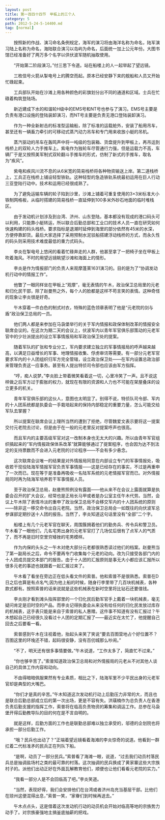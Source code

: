 ```yaml
---
layout: post
title: 第一百四十四节　甲板上的三个人
category: 5
path: 2012-5-24-5-14400.md
tag: [normal]
---
```


　　按照新的作战、演习命名条例规定，海军的演习将由海洋名称为命名，陆军演习陆上名称为命名，海陆联合演习以岛屿为命名，后面统一加上公元年份。大图书馆已经准备好了两万多个名字以供伏波军随机抽取使用。

　　“开始第二阶段演习。”付三思下令道。站在船楼上的人一起举起了望远镜。

　　三枚信号火箭从掣电号上的腾空而起。原本已经安静下来的舰船和人员又开始忙碌起束。

　　工兵部队开始在沙滩上用各种颜色的彩旗划分出不同的通道和区域。士兵在忙碌着构筑登陆场。

　　新近建成下水的和谐轮H级中的EMS号和NT号也参与了演习。EMS号主要是负责有港口设施的登陆装卸演习，而NT号主要是负责无港口登陆装卸演习。

　　作为一种全新射击的标准型运输船，除了标准的运载舱外，安装了船用吊车，甚至还有一辆畜力牵引的可移动式蒸汽动力吊车和专门用来收放小艇的吊机。

　　蒸汽驱动的吊车在轰鸣声中将一吨级的包装箱、货盘提升到甲板上，再吊运到栈桥上的双轮人力手推车上。紫电作为独轮车尽管通行力强，但是运载力不高，车辆厂于是又按照美军制式双轮翻斗手推车的形式，仿制了新式的手推车，取名为“疾风”。

　　紫电和疾风川流不息的从6米宽的简易栈桥将各种物资输送上岸。第二道栈桥上，工兵正在栈桥上铺设轻型铁轨。这种轻型的急造铁轨系统最初运用在巨人行动三亚登陆行动中。技术和运用已经很成熟了。

　　为了避免运输车辆的轮子陷到沙里，沙滩上铺着可重复使用的3×3米标准大小铁制网格板，从临时搭建的简易栈桥一直延伸到100多米外砂石地面的临时堆栈区。

　　由于发动机计划涉及到台湾、济州、山东登陆，基本都没有现成的港口码头可以利用，只能靠小艇转运，所以联合后勤总部和工业口的技术人员一直在研究如何快速构建的码头栈桥。要求指标是退潮时延伸到海里的部分依然有45米的水深，方便停靠卸货。最后大家选择了采用预制水泥驳船搭建浮动栈桥的方式，而永久性的码头则采用技术难度最低的重力式码头。

　　李炎在掣电号上悠闲的看着忙碌奔走的人群，他甚至拿了一把椅子坐在甲板上吹着海风。不时的用望远镜眺望沙滩和海面上的情形。

　　李炎是作为情报部门的负责人来观摩蓬莱1631演习的。目的是为了“协调发动机行动中的情报工作”。

　　他瞥了一眼同样坐在甲板上“观摩”，毫无表情的午木，政治保卫总局里的元老和归化民干部，除了赵曼熊之外，每个人的脸都是这样不苟言笑的表情。这种奇怪的现象让李炎很是好奇。

　　午木穿着一件白色的制式衬衣，特殊的蓝色领章表明了他是“元老院的剑与盾”政治保卫总局的一员。

　　他们两人都是来参加在马袅堡举行的关于军内情报和政保体制改革的情报安全联席会议的。在这次为期二天的会议上，伏波军内以青年军官俱乐部策动的元老军官中的少壮派提出的设立军事情报局和军政治保卫处的提案。

　　随着军队的扩张和专业分工，军内要求建立独立的军事情报局的呼声越来越高，以满足日益增长的军事、地理情报收集、俘虏审讯等需要。有一部分元老军官要求军内的十人团组织归军方完全管辖，设立政治保卫处――在军内设置总政治部来管理负责这一应事务。甚至有人提出特侦司令部也应该由军方指挥。

　　“哼，痴人说梦。”李炎脸上带着微笑看着这一切，心里冷笑了一声。且不说这样做之后军方过于膨胀的权力，就现在有限的资源和人力也不可能在架屋叠床的设立更多的机关。

　　青年军官俱乐部的这伙人，意图也太明显了。别得不说，特侦队司令部、军内的十人团系统都是执委会一手栽培起来的保持内部稳定的重要力量，怎么可能交给军队去掌握？

　　所以提案在联席会议上理所当然的遭到了拒绝，尽管魏爱文表示要将这一提案交付元老院去讨论，但是由于在一般的元老里反对提案呼声也很高。

　　而且军内的主要高级军官对这一改制本身也无太大的兴趣。所以由青年军官组织搞起来的“军内情报政保体系改革”就算能够通过了提案程序，也会因为达不到法定的支持票数而不会进入元老院的讨论程序――不会有多少悬念。

　　这次联席会议唯一的结果是对外情报局同意在内部设立专门的军事情报处，吸收若干现役陆海军情报军官负责军事情报――这是已经存在的事实，不过是再重申了一次而已。现在等于是准备再吸收一名陆军系统的元老情报军官而已。对外情报局同时再为陆海军培养若干军事情报人员。

　　至于政治保卫总局，赵曼熊照例没有露面――他从来不在会议上露面就算是执委会召开的扩大会议，经常也是正局长马甲或者是办公室主任午木代劳。当然，会议上午木除了表情冷淡的重申了政治保卫总局不会移交军内的十人团系统的原则――除非这一移交命令出自元老院。当然，政治保卫总局会一如既往的向伏波军总参谋部定期抄送十人团的报告。当然了，李炎知道这句话里没有“全部”二个字。

　　船楼上有几个元老军官在聊天，周围簇拥着他们的勤务兵、传令兵和警卫员。午木看了一眼他们，几名宅男出身的元老军官打了几场仗后很有了点军人的气质了，而不再是旧时空里穷矮挫的宅男模样。

　　作为内保的头头之一午木对绝大部分元老都很熟悉读过他们的档案。赵曼熊当了第一副局长之后，命令不要再专门收集每个元老的动向。改为只接受各部门内的十人团成员提交本部门的报告。由于十人团的汇报原则是事无大小都应该汇报所以很多元老的事迹也就跟着一起汇报过来了。

　　午木看了看坐在旁边正在低头看文件的索普。他和索普不是很熟悉。索普在D日之后也算是有点名气;因为他上船的时候，随身行李里带了几百块机械表，各种款式都有。按照索普的话来说就是这些机械表在新时空里将比钻石还要值钱。

　　李炎刚才看到滩头指挥部里的一个归化民后勤军官手上戴着一块机械表，毫无疑问肯定是旧时空的产品。而李炎记得执委会从来没有给任何的归化民发放过库存的机械表，这手表只能是来自于索普的私人惠赠。这件事不知道有没有汇报过？午木想起自己已经很久没看过十人团的定期汇报了――最近实在太忙了，他提醒自己回去之后要看一看。

　　索普感到午木在注视着他，抬起头来笑了笑说“要去百图营地占个好位置不？百图这里的环堍还不错，起码很安静，没有百仞城那么吵闹。”

　　“不了，明天还有很多事情要做。”午木说道，“工作太多了，简直忙不过来。”

　　“你也够辛苦了。”索普知道政治保卫总局和对外情报局的元老从不对其他人谈自己的具体工作内容和动向。

　　不由得暗暗佩服果然有专业素质，相比之下，陆海军里不少平民出身的元老军官却是典型的大嘴巴。

　　“你们才是真的辛苦。”午木知道这次发动机行动上后勤压力非常的大，而且也是联合后勤总部成立后的第一次出场，更是不容有失。洪璜楠作为总负责人在香港负责后勤支援的指挥工作，索普将在临高负责物资的筹集和调运工作。总参在马袅堡开得后勤教导队的目的何在是不言自明的。

　　就是这样，后勤方面的工作也是联勤总部难以独立承受的，邬德的企划院也将承担一部分后勤工作。

　　“哦？民兵也出动了？”正端着望远镜看着海滩的李炎惊奇的说道。他看到一群扛着二代标准矛的民兵正在列队下船。

　　“是啊，动员了一部分民兵。”索普看了海滩一眼，说道，“过去我们动员村落民兵总是抽调盐场村之类的最可靠的村落。这次抽调的民兵换成了黄家寨这些大宗族村子的。派他们出动正好在外面瓦解教育他们，顺便也让他们看看元老院的实力。”

　　“我看一部分人是不会回临高了吧。”李炎笑道。

　　“当然，表现好得，我们会安排他们在台湾或者济州岛充当基层干部。比他们在琼州这便混得出息，”索普一笑，“家眷们到时候再送去。”

　　午木点点头，这是借着这次发动机行动的动员机会开始对临高等地的宗族势力动手了。对宗族豪强地主搞釜底抽薪的把戏。